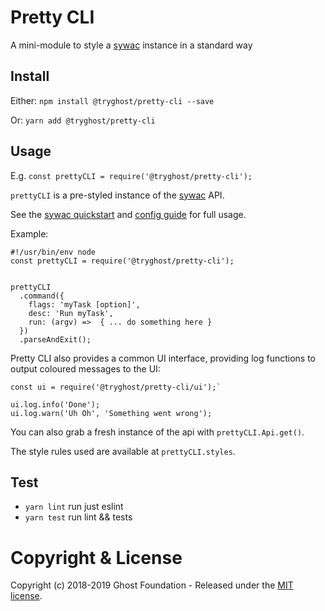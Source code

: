 # Pretty CLI

A mini-module to style a [sywac](http://sywac.io/) instance in a standard way

## Install

Either: `npm install @tryghost/pretty-cli --save`

Or: `yarn add @tryghost/pretty-cli`

## Usage

E.g. `const prettyCLI = require('@tryghost/pretty-cli');`

`prettyCLI` is a pre-styled instance of the [sywac](http://sywac.io/) API.

See the [sywac quickstart](http://sywac.io/docs/) and [config guide](http://sywac.io/docs/sync-config.html) for full usage.

Example:

```
#!/usr/bin/env node
const prettyCLI = require('@tryghost/pretty-cli');


prettyCLI
  .command({
    flags: 'myTask [option]',
    desc: 'Run myTask',
    run: (argv) =>  { ... do something here }
  })
  .parseAndExit();
```

Pretty CLI also provides a common UI interface, providing log functions to output coloured messages to the UI:

```
const ui = require('@tryghost/pretty-cli/ui');`

ui.log.info('Done');
ui.log.warn('Uh Oh', 'Something went wrong');
```

You can also grab a fresh instance of the api with `prettyCLI.Api.get()`.

The style rules used are available at `prettyCLI.styles`.

## Test

- `yarn lint` run just eslint
- `yarn test` run lint && tests

# Copyright & License

Copyright (c) 2018-2019 Ghost Foundation - Released under the [MIT license](LICENSE).
